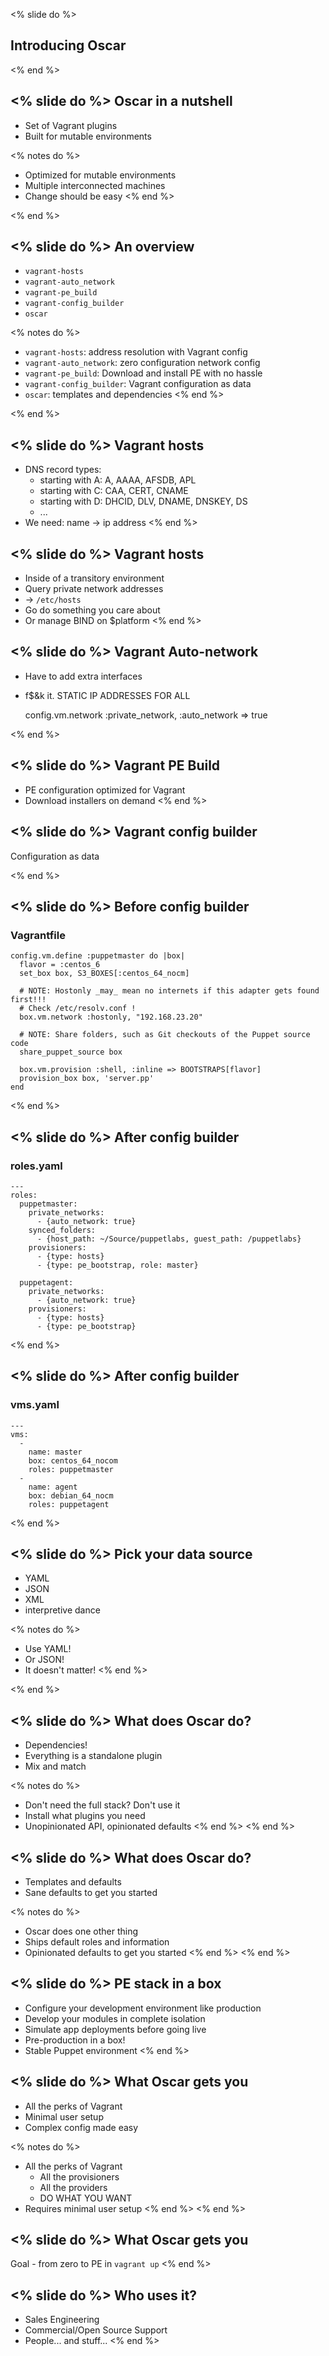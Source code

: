<% slide do %>

Introducing Oscar
-----------------

<% end %>

<% slide do %>
Oscar in a nutshell
-------------------

  * Set of Vagrant plugins
  * Built for mutable environments

<% notes do %>
  * Optimized for mutable environments
  * Multiple interconnected machines
  * Change should be easy
<% end %>

<% end %>

<% slide do %>
An overview
-----------

  * `vagrant-hosts`
  * `vagrant-auto_network`
  * `vagrant-pe_build`
  * `vagrant-config_builder`
  * `oscar`

<% notes do %>
  * `vagrant-hosts`: address resolution with Vagrant config
  * `vagrant-auto_network`: zero configuration network config
  * `vagrant-pe_build`: Download and install PE with no hassle
  * `vagrant-config_builder`: Vagrant configuration as data
  * `oscar`: templates and dependencies
<% end %>

<% end %>

<% slide do %>
Vagrant hosts
-------------

  * DNS record types:
    * starting with A: A, AAAA, AFSDB, APL
    * starting with C: CAA, CERT, CNAME
    * starting with D: DHCID, DLV, DNAME, DNSKEY, DS
    * ...
  * We need: name -> ip address
<% end %>

<% slide do %>
Vagrant hosts
-------------

  * Inside of a transitory environment
  * Query private network addresses
  * -> `/etc/hosts`
  * Go do something you care about
  * Or manage BIND on $platform
<% end %>

<% slide do %>
Vagrant Auto-network
--------------------

  * Have to add extra interfaces
  * f$&k it. STATIC IP ADDRESSES FOR ALL

    config.vm.network :private_network, :auto_network => true

<% end %>

<% slide do %>
Vagrant PE Build
-------------

  * PE configuration optimized for Vagrant
  * Download installers on demand
<% end %>

<% slide do %>
Vagrant config builder
----------------------

Configuration as data

<% end %>

<% slide do %>
Before config builder
---------------------

### Vagrantfile

    config.vm.define :puppetmaster do |box|
      flavor = :centos_6
      set_box box, S3_BOXES[:centos_64_nocm]

      # NOTE: Hostonly _may_ mean no internets if this adapter gets found first!!!
      # Check /etc/resolv.conf !
      box.vm.network :hostonly, "192.168.23.20"

      # NOTE: Share folders, such as Git checkouts of the Puppet source code
      share_puppet_source box

      box.vm.provision :shell, :inline => BOOTSTRAPS[flavor]
      provision_box box, 'server.pp'
    end

<% end %>

<% slide do %>
After config builder
--------------------

### roles.yaml

    ---
    roles:
      puppetmaster:
        private_networks:
          - {auto_network: true}
        synced_folders:
          - {host_path: ~/Source/puppetlabs, guest_path: /puppetlabs}
        provisioners:
          - {type: hosts}
          - {type: pe_bootstrap, role: master}

      puppetagent:
        private_networks:
          - {auto_network: true}
        provisioners:
          - {type: hosts}
          - {type: pe_bootstrap}

<% end %>

<% slide do %>
After config builder
--------------------

### vms.yaml

    ---
    vms:
      -
        name: master
        box: centos_64_nocom
        roles: puppetmaster
      -
        name: agent
        box: debian_64_nocm
        roles: puppetagent

<% end %>

<% slide do %>
Pick your data source
---------------------

  * YAML
  * JSON
  * XML
  * interpretive dance

<% notes do %>
  * Use YAML!
  * Or JSON!
  * It doesn't matter!
<% end %>

<% end %>

<% slide do %>
What does Oscar do?
-------------------

  * Dependencies!
  * Everything is a standalone plugin
  * Mix and match

<% notes do %>
  * Don't need the full stack? Don't use it
  * Install what plugins you need
  * Unopinionated API, opinionated defaults
<% end %>
<% end %>

<% slide do %>
What does Oscar do?
-------------------

  * Templates and defaults
  * Sane defaults to get you started

<% notes do %>
  * Oscar does one other thing
  * Ships default roles and information
  * Opinionated defaults to get you started
<% end %>
<% end %>

<% slide do %>
PE stack in a box
-----------------

  * Configure your development environment like production
  * Develop your modules in complete isolation
  * Simulate app deployments before going live
  * Pre-production in a box!
  * Stable Puppet environment
<% end %>

<% slide do %>
What Oscar gets you
-------------------

  * All the perks of Vagrant
  * Minimal user setup
  * Complex config made easy

<% notes do %>
  * All the perks of Vagrant
    * All the provisioners
    * All the providers
    * DO WHAT YOU WANT
  * Requires minimal user setup
<% end %>
<% end %>

<% slide do %>
What Oscar gets you
-------------------

Goal - from zero to PE in `vagrant up`
<% end %>

<% slide do %>
Who uses it?
------------

  * Sales Engineering
  * Commercial/Open Source Support
  * People... and stuff...
<% end %>
